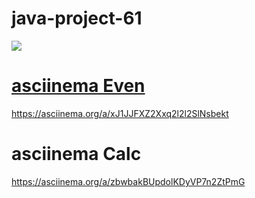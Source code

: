 # java-project-61
<a href="https://codeclimate.com/github/stanislavkonoplev/java-project-61/maintainability"><img src="https://api.codeclimate.com/v1/badges/d7d8ae02b4fced0baac5/maintainability" />
# asciinema Even
https://asciinema.org/a/xJ1JJFXZ2Xxq2l2l2SlNsbekt
# asciinema Calc
https://asciinema.org/a/zbwbakBUpdolKDyVP7n2ZtPmG